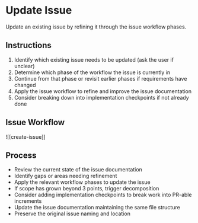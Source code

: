 # Update Issue

Update an existing issue by refining it through the issue workflow phases.

## Instructions

1. Identify which existing issue needs to be updated (ask the user if unclear)
2. Determine which phase of the workflow the issue is currently in
3. Continue from that phase or revisit earlier phases if requirements have changed
4. Apply the issue workflow to refine and improve the issue documentation
5. Consider breaking down into implementation checkpoints if not already done

## Issue Workflow

![[create-issue]]

## Process

- Review the current state of the issue documentation
- Identify gaps or areas needing refinement
- Apply the relevant workflow phases to update the issue
- If scope has grown beyond 3 points, trigger decomposition
- Consider adding implementation checkpoints to break work into PR-able increments
- Update the issue documentation maintaining the same file structure
- Preserve the original issue naming and location

